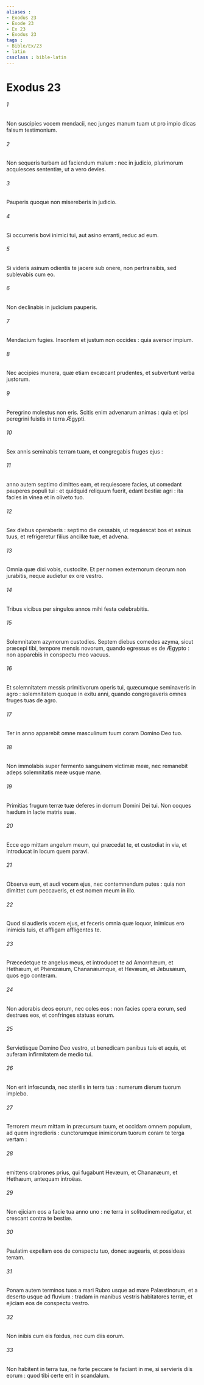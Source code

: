 ```yaml
---
aliases : 
- Exodus 23
- Exode 23
- Ex 23
- Exodus 23
tags : 
- Bible/Ex/23
- latin
cssclass : bible-latin
---
```


# Exodus 23

###### 1
Non suscipies vocem mendacii, nec junges manum tuam ut pro impio dicas falsum testimonium.
###### 2
Non sequeris turbam ad faciendum malum : nec in judicio, plurimorum acquiesces sententiæ, ut a vero devies.
###### 3
Pauperis quoque non misereberis in judicio.
###### 4
Si occurreris bovi inimici tui, aut asino erranti, reduc ad eum.
###### 5
Si videris asinum odientis te jacere sub onere, non pertransibis, sed sublevabis cum eo.
###### 6
Non declinabis in judicium pauperis.
###### 7
Mendacium fugies. Insontem et justum non occides : quia aversor impium.
###### 8
Nec accipies munera, quæ etiam excæcant prudentes, et subvertunt verba justorum.
###### 9
Peregrino molestus non eris. Scitis enim advenarum animas : quia et ipsi peregrini fuistis in terra Ægypti.
###### 10
Sex annis seminabis terram tuam, et congregabis fruges ejus :
###### 11
anno autem septimo dimittes eam, et requiescere facies, ut comedant pauperes populi tui : et quidquid reliquum fuerit, edant bestiæ agri : ita facies in vinea et in oliveto tuo.
###### 12
Sex diebus operaberis : septimo die cessabis, ut requiescat bos et asinus tuus, et refrigeretur filius ancillæ tuæ, et advena.
###### 13
Omnia quæ dixi vobis, custodite. Et per nomen externorum deorum non jurabitis, neque audietur ex ore vestro.
###### 14
Tribus vicibus per singulos annos mihi festa celebrabitis.
###### 15
Solemnitatem azymorum custodies. Septem diebus comedes azyma, sicut præcepi tibi, tempore mensis novorum, quando egressus es de Ægypto : non apparebis in conspectu meo vacuus.
###### 16
Et solemnitatem messis primitivorum operis tui, quæcumque seminaveris in agro : solemnitatem quoque in exitu anni, quando congregaveris omnes fruges tuas de agro.
###### 17
Ter in anno apparebit omne masculinum tuum coram Domino Deo tuo.
###### 18
Non immolabis super fermento sanguinem victimæ meæ, nec remanebit adeps solemnitatis meæ usque mane.
###### 19
Primitias frugum terræ tuæ deferes in domum Domini Dei tui. Non coques hædum in lacte matris suæ.
###### 20
Ecce ego mittam angelum meum, qui præcedat te, et custodiat in via, et introducat in locum quem paravi.
###### 21
Observa eum, et audi vocem ejus, nec contemnendum putes : quia non dimittet cum peccaveris, et est nomen meum in illo.
###### 22
Quod si audieris vocem ejus, et feceris omnia quæ loquor, inimicus ero inimicis tuis, et affligam affligentes te.
###### 23
Præcedetque te angelus meus, et introducet te ad Amorrhæum, et Hethæum, et Pherezæum, Chananæumque, et Hevæum, et Jebusæum, quos ego conteram.
###### 24
Non adorabis deos eorum, nec coles eos : non facies opera eorum, sed destrues eos, et confringes statuas eorum.
###### 25
Servietisque Domino Deo vestro, ut benedicam panibus tuis et aquis, et auferam infirmitatem de medio tui.
###### 26
Non erit infœcunda, nec sterilis in terra tua : numerum dierum tuorum implebo.
###### 27
Terrorem meum mittam in præcursum tuum, et occidam omnem populum, ad quem ingredieris : cunctorumque inimicorum tuorum coram te terga vertam :
###### 28
emittens crabrones prius, qui fugabunt Hevæum, et Chananæum, et Hethæum, antequam introëas.
###### 29
Non ejiciam eos a facie tua anno uno : ne terra in solitudinem redigatur, et crescant contra te bestiæ.
###### 30
Paulatim expellam eos de conspectu tuo, donec augearis, et possideas terram.
###### 31
Ponam autem terminos tuos a mari Rubro usque ad mare Palæstinorum, et a deserto usque ad fluvium : tradam in manibus vestris habitatores terræ, et ejiciam eos de conspectu vestro.
###### 32
Non inibis cum eis fœdus, nec cum diis eorum.
###### 33
Non habitent in terra tua, ne forte peccare te faciant in me, si servieris diis eorum : quod tibi certe erit in scandalum.
